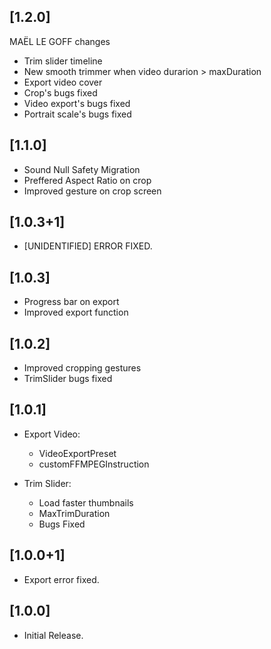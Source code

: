 ## [1.2.0]

  MAËL LE GOFF changes
  - Trim slider timeline
  - New smooth trimmer when video durarion > maxDuration
  - Export video cover
  - Crop's bugs fixed
  - Video export's bugs fixed
  - Portrait scale's bugs fixed

## [1.1.0]

- Sound Null Safety Migration
- Preffered Aspect Ratio on crop
- Improved gesture on crop screen

## [1.0.3+1]

- [UNIDENTIFIED] ERROR FIXED.

## [1.0.3]

- Progress bar on export
- Improved export function

## [1.0.2]

- Improved cropping gestures
- TrimSlider bugs fixed

## [1.0.1]

- Export Video:

  - VideoExportPreset
  - customFFMPEGInstruction

- Trim Slider:
  - Load faster thumbnails
  - MaxTrimDuration
  - Bugs Fixed

## [1.0.0+1]

- Export error fixed.

## [1.0.0]

- Initial Release.
